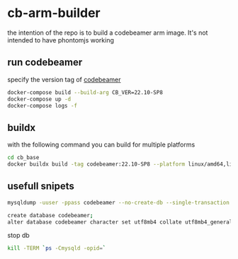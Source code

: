 # cb-arm-builder

the intention of the repo is to build a codebeamer arm image.
It's not intended to have phontomjs working

## run codebeamer

specify the version tag of [codebeamer](https://hub.docker.com/r/intland/codebeamer/tags)

```bash
docker-compose build --build-arg CB_VER=22.10-SP8
docker-compose up -d
docker-compose logs -f
```

## buildx

with the following command you can build for multiple platforms

```bash
cd cb_base
docker buildx build -tag codebeamer:22.10-SP8 --platform linux/amd64,linux/arm64 .
```

## usefull snipets

```bash
mysqldump -uuser -ppass codebeamer --no-create-db --single-transaction --routines --default-character-set=utf8 --result-file=/tmp/cb.dump
```

```bash
create database codebeamer;
alter database codebeamer character set utf8mb4 collate utf8mb4_general_ci;
```

stop db

```bash
kill -TERM `ps -Cmysqld -opid=`
```

